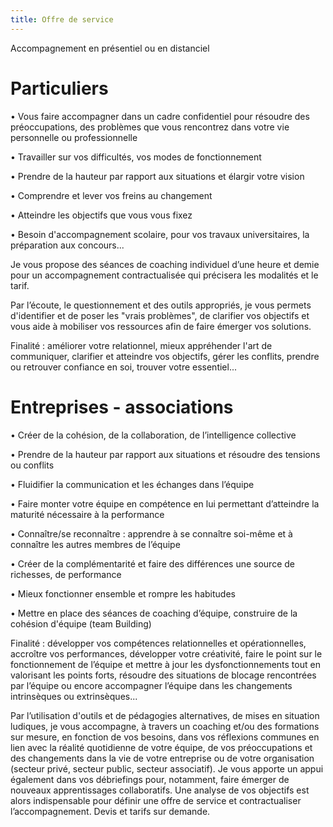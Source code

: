 ```yaml
---
title: Offre de service
---
```


Accompagnement en présentiel ou en distanciel

# Particuliers

•	Vous faire accompagner dans un cadre confidentiel pour résoudre des préoccupations, des problèmes que
vous rencontrez dans votre vie personnelle ou professionnelle

•	Travailler sur vos difficultés, vos modes de fonctionnement

•	Prendre de la hauteur par rapport aux situations et élargir votre vision

•	Comprendre et lever vos freins au changement

•	Atteindre les objectifs que vous vous fixez

•	Besoin d'accompagnement scolaire, pour vos travaux universitaires, la préparation aux concours...

  Je vous propose des séances de coaching individuel d’une heure et demie pour un accompagnement contractualisée qui précisera les modalités et le tarif.

  Par l’écoute, le questionnement et des outils appropriés, je vous permets d'identifier et de poser les "vrais problèmes", de clarifier vos objectifs et vous aide à mobiliser vos ressources afin de faire émerger vos solutions.

Finalité : améliorer votre relationnel, mieux appréhender l'art de communiquer, clarifier et atteindre vos objectifs, gérer les conflits, prendre ou retrouver confiance en soi, trouver votre essentiel...

# Entreprises - associations

•	Créer de la cohésion, de la collaboration, de l’intelligence collective

•	Prendre de la hauteur par rapport aux situations et résoudre des tensions ou conflits

•	Fluidifier la communication et les échanges dans l’équipe

•	Faire monter votre équipe en compétence en lui permettant d’atteindre la maturité nécessaire à la performance

•	Connaître/se reconnaître : apprendre à se connaître soi-même et à connaître les autres membres de l’équipe

•	Créer de la complémentarité et faire des différences une source de richesses, de performance
 
• Mieux fonctionner ensemble et rompre les habitudes

• Mettre en place des séances de coaching d’équipe, construire de la cohésion d'équipe (team Building)

Finalité : développer vos compétences relationnelles et opérationnelles, accroître vos performances, développer votre créativité, faire le point sur le fonctionnement de l’équipe et mettre à jour les dysfonctionnements tout en valorisant les points forts, résoudre des situations de blocage rencontrées par l’équipe ou encore accompagner l’équipe dans les changements intrinsèques ou extrinsèques...

  Par l’utilisation d'outils et de pédagogies alternatives, de mises en situation ludiques, je vous accompagne, à travers un coaching et/ou des formations sur mesure, en fonction de vos besoins, dans vos réflexions communes en lien avec la réalité quotidienne de votre équipe, de vos préoccupations et des changements dans la vie de votre entreprise ou de votre organisation (secteur privé, secteur public, secteur associatif). Je vous apporte un appui également dans vos débriefings pour, notamment, faire émerger de nouveaux apprentissages collaboratifs. Une analyse de vos objectifs est alors indispensable pour définir une offre de service et contractualiser l’accompagnement. Devis et tarifs sur demande.
